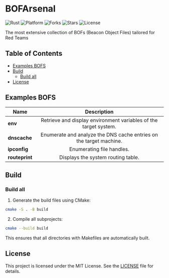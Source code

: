 # BOFArsenal

![Rust](https://img.shields.io/badge/made%20with-C++-pink)
![Platform](https://img.shields.io/badge/platform-windows-blueviolet)
![Forks](https://img.shields.io/github/forks/joaoviictorti/BOFS)
![Stars](https://img.shields.io/github/stars/joaoviictorti/BOFS)
![License](https://img.shields.io/github/license/joaoviictorti/BOFS)

The most extensive collection of BOFs (Beacon Object Files) tailored for Red Teams

## Table of Contents

* [Examples BOFS](#examples-bofs)
* [Build](#build)
    * [Build all](#build-all)
* [License](#license)

## Examples BOFS

| Name     |  Description  |
|----------|:-------------:|
| **env** | Retrieve and display environment variables of the target system. |
| **dnscache** | Enumerate and analyze the DNS cache entries on the target machine. |
| **ipconfig** | Enumerating file handles. |
| **routeprint** |  Displays the system routing table. |

## Build

### Build all

1. Generate the build files using CMake:
```bash
cmake -S . -B build
```

2. Compile all subprojects:
```bash
cmake --build build
```

This ensures that all directories with Makefiles are automatically built.

## License

This project is licensed under the MIT License. See the [LICENSE](/LICENSE) file for details.
